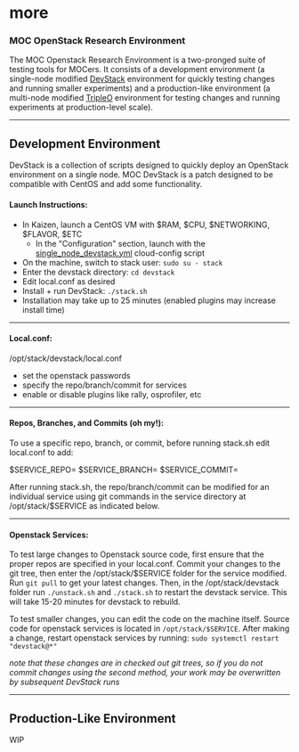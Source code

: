 # more
### MOC OpenStack Research Environment

The MOC Openstack Research Environment is a two-pronged suite of testing tools for MOCers. It consists of a development environment (a single-node modified [DevStack](https://docs.openstack.org/devstack/latest/) environment for quickly testing changes and running smaller experiments) and a production-like environment (a multi-node modified [TripleO](https://docs.openstack.org/tripleo-docs/latest/) environment for testing changes and running experiments at production-level scale).

--------------------------------------------------------------

## Development Environment

DevStack is a collection of scripts designed to quickly deploy an OpenStack environment on a single node. MOC DevStack is a patch designed to be compatible with CentOS and add some functionality.

#### Launch Instructions:
- In Kaizen, launch a CentOS VM with $RAM, $CPU, $NETWORKING, $FLAVOR, $ETC
   - In the "Configuration" section, launch with the [single_node_devstack.yml](../blob/master/single_node_devstack/single_node_devstack.yml) cloud-config script
- On the machine, switch to stack user: `sudo su - stack`
- Enter the devstack directory: `cd devstack`
- Edit local.conf as desired
- Install + run DevStack: `./stack.sh`
- Installation may take up to 25 minutes (enabled plugins may increase install time)

--------------------------------------------------------------

#### Local.conf:

/opt/stack/devstack/local.conf
- set the openstack passwords
- specify the repo/branch/commit for services
- enable or disable plugins like rally, osprofiler, etc

--------------------------------------------------------------

#### Repos, Branches, and Commits (oh my!):

To use a specific repo, branch, or commit, before running stack.sh
edit local.conf to add:

$SERVICE_REPO=<git repo url>
$SERVICE_BRANCH=<branch name>
$SERVICE_COMMIT=<commit sha>

After running stack.sh, the repo/branch/commit can be modified
for an individual service using git commands in the service
directory at /opt/stack/$SERVICE as indicated below.

--------------------------------------------------------------

#### Openstack Services:

To test large changes to Openstack source code, first ensure 
that the proper repos are specified in your local.conf. Commit
your changes to the git tree, then enter the /opt/stack/$SERVICE
folder for the service modified. Run `git pull` to get your latest
changes. Then, in the /opt/stack/devstack folder run `./unstack.sh` 
and `./stack.sh` to restart the devstack service. This will take 
15-20 minutes for devstack to rebuild.


To test smaller changes, you can edit the code on the machine
itself. Source code for openstack services is located in
`/opt/stack/$SERVICE`. After making a change, restart openstack
services by running:
`sudo systemctl restart "devstack@*"`

*note that these changes are in checked out git trees, so if you
do not commit changes using the second method, your work may
be overwritten by subsequent DevStack runs*

--------------------------------------------------------------



## Production-Like Environment

WIP
